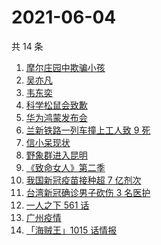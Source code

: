 # 2021-06-04

共 14 条

<!-- BEGIN -->
<!-- 最后更新时间 Fri Jun 04 2021 22:47:14 GMT+0800 (China Standard Time) -->

1. [摩尔庄园中欺骗小孩](https://www.zhihu.com/search?q=摩尔庄园)
2. [吴亦凡](https://www.zhihu.com/search?q=吴亦凡)
3. [韦东奕](https://www.zhihu.com/search?q=韦东奕)
4. [科学松鼠会致歉](https://www.zhihu.com/search?q=科学松鼠会)
5. [华为鸿蒙发布会](https://www.zhihu.com/search?q=华为)
6. [兰新铁路一列车撞上工人致 9 死](https://www.zhihu.com/search?q=兰新铁路)
7. [信小呆现状](https://www.zhihu.com/search?q=信小呆)
8. [野象群进入昆明](https://www.zhihu.com/search?q=云南大象)
9. [《致命女人》第二季](https://www.zhihu.com/search?q=致命女人)
10. [我国新冠疫苗接种超 7 亿剂次](https://www.zhihu.com/search?q=新冠疫苗)
11. [台湾新冠确诊男子砍伤 3 名医护](https://www.zhihu.com/search?q=台湾疫情)
12. [一人之下 561 话](https://www.zhihu.com/search?q=一人之下)
13. [广州疫情](https://www.zhihu.com/search?q=广州疫情)
14. [「海贼王」1015 话情报](https://www.zhihu.com/search?q=海贼王)

<!-- END -->
